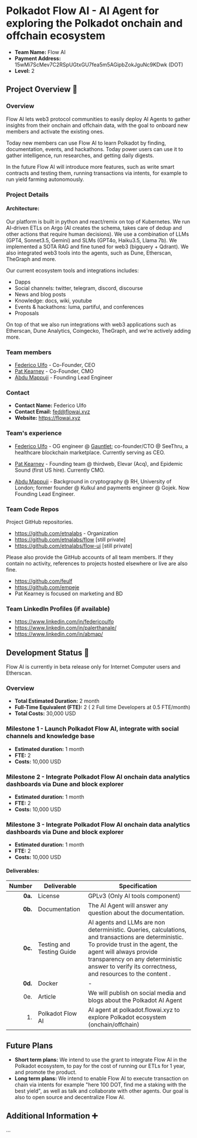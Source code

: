 # Polkadot Flow AI - AI Agent for exploring the Polkadot onchain and offchain ecosystem 

- **Team Name:** Flow AI
- **Payment Address:** 15wMi7ScMev7C2RSpUGtxGU7fea5m5AGipbZokJguNc9KDwk (DOT)
- **Level:** 2

## Project Overview :page_facing_up:



### Overview

Flow AI lets web3 protocol communities to easily deploy AI Agents to gather insights from their onchain and offchain data, with the goal to onboard new members and activate the existing ones.

Today new members can use Flow AI to learn Polkadot by finding, documentation, events, and hackathons. Today power users can use it to gather intelligence, run researches, and getting daily digests.

In the future Flow AI will introduce more features, such as write smart contracts and testing them, running transactions via intents, for example to run yield farming autonomously.


### Project Details

#### Architecture:

Our platform is built in python and react/remix on top of Kubernetes. We run AI-driven ETLs on Argo (AI creates the schema, takes care of dedup and other actions that require human decisions). We use a combination of LLMs (GPT4, Sonnet3.5, Gemini) and SLMs (GPT4o, Haiku3.5, Llama 7b). We implemented a SOTA RAG and fine tuned for web3 (bigquery + Qdrant). We also integrated web3 tools into the agents, such as Dune, Etherscan, TheGraph and more.

Our current ecosystem tools and integrations includes:
- Dapps
- Social channels: twitter, telegram, discord, discourse
- News and blog posts
- Knowledge: docs, wiki, youtube
- Events & hackathons: luma, partiful, and conferences
- Proposals

On top of that we also run integrations with web3 applications such as Etherscan, Dune Analytics, Coingecko, TheGraph, and we're actively adding more.



### Team members

- [Federico Ulfo](https://www.linkedin.com/in/federico-ulfo/) - Co-Founder, CEO
- [Pat Kearney](https://www.linkedin.com/in/pat-kearney/) - Co-Founder, CMO
- [Abdu Mappuji](https://www.linkedin.com/in/abdu-mappuji/) - Founding Lead Engineer

### Contact

- **Contact Name:** Federico Ulfo
- **Contact Email:** fed@flowai.xyz
- **Website:** https://flowai.xyz

### Team's experience

- [Federico Ulfo](https://www.linkedin.com/in/federico-ulfo/) - OG engineer @ [Gauntlet](https://gauntlet.network); co-founder/CTO @ SeeThru, a healthcare blockchain marketplace. Currently serving as CEO.

- [Pat Kearney](https://www.linkedin.com/in/pat-kearney/) - Founding team @ thirdweb, Elevar (Acq), and Epidemic Sound (first US hire). Currently CMO.

- [Abdu Mappuji](https://www.linkedin.com/in/abdu-mappuji/) - Background in cryptography @ RH, University of London; former founder @ Kulkul and payments engineer @ Gojek. Now Founding Lead Engineer.​


### Team Code Repos

Project GitHub repositories.

- https://github.com/etnalabs - Organization
- https://github.com/etnalabs/flow [still private]
- https://github.com/etnalabs/flow-ui [still private]


Please also provide the GitHub accounts of all team members. If they contain no activity, references to projects hosted elsewhere or live are also fine.

- https://github.com/feulf
- https://github.com/empeje
- Pat Kearney is focused on marketing and BD

### Team LinkedIn Profiles (if available)

- https://www.linkedin.com/in/federicoulfo
- https://www.linkedin.com/in/palerthanale/
- https://www.linkedin.com/in/abmap/

## Development Status :open_book:

Flow AI is currently in beta release only for Internet Computer users and Etherscan.


### Overview

- **Total Estimated Duration:** 2 month
- **Full-Time Equivalent (FTE):** 2 ( 2 Full time Developers at 0.5 FTE/month)
- **Total Costs:** 30,000 USD

### Milestone 1 - Launch Polkadot Flow AI, integrate with social channels and knowledge base
- **Estimated duration:** 1 month
- **FTE:** 2
- **Costs:** 10,000 USD

### Milestone 2 - Integrate Polkadot Flow AI onchain data analytics dashboards via Dune and block explorer
- **Estimated duration:** 1 month
- **FTE:** 2
- **Costs:** 10,000 USD

### Milestone 3 - Integrate Polkadot Flow AI onchain data analytics dashboards via Dune and block explorer
- **Estimated duration:** 1 month
- **FTE:** 2
- **Costs:** 10,000 USD


#### **Deliverables:**

| Number | Deliverable | Specification |
| -----: | ----------- | ------------- |
| **0a.** | License | GPLv3 (Only AI tools component) |
| **0b.** | Documentation | The AI Agent will answer any question about the documentation. |
| **0c.** | Testing and Testing Guide | AI agents and LLMs are non deterministic. Queries, calculations, and transactions are deterministic. To provide trust in the agent, the agent will always provide transparency on any deterministic answer to verify its correctness, and resources to the content .  |
| **0d.** | Docker | - |
| 0e. | Article | We will publish on social media and blogs about the Polkadot AI Agent  |
| 1. | Polkadot Flow AI | AI agent at polkadot.flowai.xyz to explore Polkadot ecosystem (onchain/offchain) |

## Future Plans
- **Short term plans:** We intend to use the grant to integrate Flow AI in the Polkadot ecosystem, to pay for the cost of running our ETLs for 1 year, and promote the product.
- **Long term plans:** We intend to enable Flow AI to execute transaction on chain via intents for example "here 100 DOT, find me a staking with the best yield", as well as talk and collaborate with other agents. Our goal is also to open source and decentralize Flow AI.

## Additional Information :heavy_plus_sign:
...
